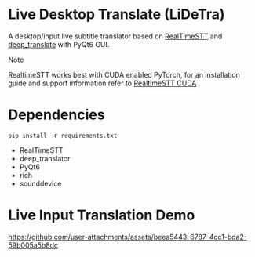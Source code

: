 # Live Desktop Translate (LiDeTra)

A desktop/input live subtitle translator based on [RealTimeSTT](https://github.com/KoljaB/RealtimeSTT) and [deep_translate](https://deep-translator.readthedocs.io/en/latest/usage.html?) with PyQt6 GUI.

> [!NOTE]
> RealtimeSTT works best with CUDA enabled PyTorch, for an installation guide and support information refer to [RealtimeSTT CUDA](https://github.com/KoljaB/RealtimeSTT?tab=readme-ov-file#updating-pytorch-for-cuda-support)
 
# Dependencies 
`pip install -r requirements.txt
`
- RealTimeSTT
- deep_translator
- PyQt6
- rich
- sounddevice

# Live Input Translation Demo

https://github.com/user-attachments/assets/beea5443-6787-4cc1-bda2-59b005a5b8dc




